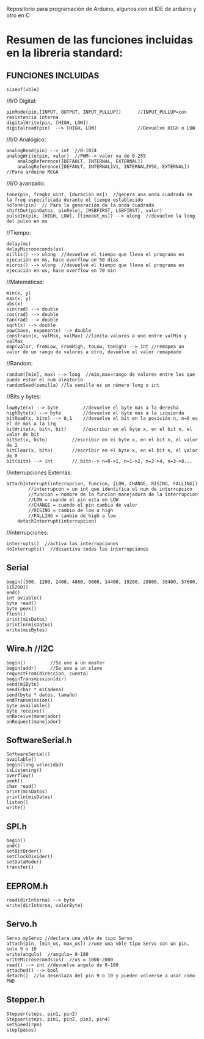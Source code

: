 Repositorio para programación de Arduino, algunos con el IDE de arduino y otro en C

Resumen de las funciones incluidas en la libreria standard:
==========================================================

FUNCIONES INCLUIDAS
-------------------
	sizeof(vble)

//I/O Digital:

	pinMode(pin,[INPUT, OUTPUT, INPUT_PULLUP])    	//INPUT_PULLUP=con resistencia interna
	digitalWrite(pin, [HIGH, LOW])
	digitalread(pin)  --> [HIGH, LOW]  				//Devuelve HIGH o LOW

//I/O Analógico:

	analogRead(pin) --> int  //0-1024
	analogWrite(pin, valor)  //PWM--> valor va de 0-255
    	analogReference([DEFAULT, INTERNAL, EXTERNAL])
    	analogReference([DEFAULT, INTERNAL1V1, INTERNAL2V56, EXTERNAL])  //Para arduino MEGA

//I/O avanzado:

	tone(pin, freqhz_uint, [duracion_ms])  //genera una onda cuadrada de la freq especificada durante el tiempo establecido
	noTone(pin)  // Para la generación de la onda cuadrada
	shiftOut(pinDatos, pinReloj, [MSBFIRST, LSBFIRST], valor)
	pulseIn(pin, [HIGH, LOW], [timeout_ms]) --> ulong  //devuelve la long del pulso en ms

//Tiempo:

    delay(ms)
	delayMicroseconds(us)
    millis() --> ulong  //devuelve el tiempo que lleva el programa en ejecución en ms, hace overflow en 50 dias
    micros() --> ulong  //devuelve el tiempo que lleva el programa en ejecución en us, hace overflow en 70 min

//Matemáticas:

	min(x, y)
	max(x, y)
	abs(x)
	sin(rad) --> double
	cos(rad) --> double
	tan(rad) --> double
	sqrt(x) --> double
	pow(base, exponente) --> double
	constrain(x, valMin, valMax) //limita valores a uno entre valMin y valMax
	map(valor, fromLow, FromHigh, toLow, toHigh) --> int //remapea un valor de un rango de valores a otro, devuelve el valor remapeado

//Random:

	random([min], max) --> long  //min,max=rango de valores entre los que puede estar el num aleatorio
    randomSeed(semilla) //la semilla es un número long o int

//Bits y bytes:

	lowByte(x) --> byte 		//devuelve el byte mas a la derecha 
	highByte(x) --> byte 		//devuelve el byte mas a la izquierda
	bitRead(x, bitn) --> 0,1  	//devuelve el bit en la posición n, n=0 es el de mas a la izq
	bitWrite(x, bitn, bit) 		//escribir en el byte x, en el bit n, el valor de bit
 	bitSet(x, bitn)  		//escribir en el byte x, en el bit n, el valor de 1
	bitClear(x, bitn)  		//escribir en el byte x, en el bit n, el valor de 0
	bit(bitn) --> int  		// bitn--> n=0->1, n=1->2, n=2->4, n=3->8...

//interrupciones Externas:

	attachInterrupt(interrupcion, funcion, [LOW, CHANGE, RISING, FALLING])
        	//interrupcon = un int que identifica el num de interrupcion
        	//funcion = nombre de la funcion manejadora de la interrupcion
        	//LOW = cuando el pin esta en LOW
        	//CHANGE = cuando el pin cambia de valor
        	//RISING = cambio de low a high
        	//FALLING = cambio de high a low
    	detachInterrupt(interrupcion)

//interrupciones:

    interrupts()  //activa las interrupciones
    noInterrupts()  //desactiva todas las interrupciones

Serial
------
	begin([300, 1200, 2400, 4800, 9600, 14400, 19200, 28800, 38400, 57600, 115200])
	end()
	int aviable()
	byte read()
	byte peek()
	flush()
	print(misDatos)
	println(misDatos)
	write(misBytes)



Wire.h  //I2C
------
    begin()         //Se une a un master
    begin(addr)     //Se une a un slave
    requestFrom(direccion, cuenta)
    beginTransmission(dir)
    send(miByte)
    send(char * miCadena)
    send(byte * datos, tamaño)
    endTransmission()
    byte available()
    byte receive()
    onReceive(manejador)
    onRequest(manejador)
    

SoftwareSerial.h
----------------
    SoftwareSerial()
    available()
    begin(long velocidad)
    isListening()
    overflow()
    peek()
    char read()
    print(misDatos)
    println(misDatos)
    listen()
    write()
    
SPI.h
-----
    begin()
    end()
    setBitOrder()
    setClockDivider()
    setDataMode()
    transfer()

EEPROM.h
--------
    read(dirInterna) --> byte
    write(dirInterna, valorByte)

Servo.h
-------
    Servo myServo //declara una vble de tipo Servo
    attach(pin, [min_us, max_us]) //une una vble tipo Servo con un pin, solo 9 o 10
    write(angulo)  //angulo= 0-180 
    writeMicroseconds(us)  //us = 1000-2000
    read() --> int //devuelve angulo de 0-180
    attached() --> bool 
    detach()  //lo desenlaza del pin 9 o 10 y pueden volverse a usar como PWD


Stepper.h
---------
    Stepper(steps, pin1, pin2)
    Stepper(steps, pin1, pin2, pin3, pin4)
    setSpeed(rpm)
    step(pasos)

